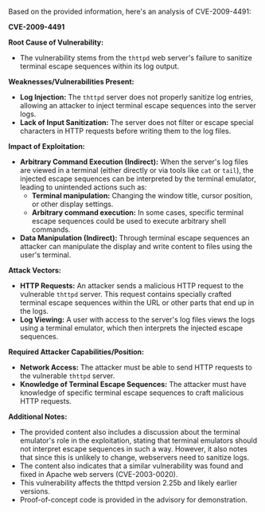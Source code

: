 Based on the provided information, here's an analysis of CVE-2009-4491:

**CVE-2009-4491**

**Root Cause of Vulnerability:**
- The vulnerability stems from the `thttpd` web server's failure to sanitize terminal escape sequences within its log output.

**Weaknesses/Vulnerabilities Present:**
- **Log Injection:** The `thttpd` server does not properly sanitize log entries, allowing an attacker to inject terminal escape sequences into the server logs.
- **Lack of Input Sanitization:** The server does not filter or escape special characters in HTTP requests before writing them to the log files.

**Impact of Exploitation:**
- **Arbitrary Command Execution (Indirect):** When the server's log files are viewed in a terminal (either directly or via tools like `cat` or `tail`), the injected escape sequences can be interpreted by the terminal emulator, leading to unintended actions such as:
    - **Terminal manipulation:** Changing the window title, cursor position, or other display settings.
    - **Arbitrary command execution:** In some cases, specific terminal escape sequences could be used to execute arbitrary shell commands.
- **Data Manipulation (Indirect):** Through terminal escape sequences an attacker can manipulate the display and write content to files using the user's terminal.

**Attack Vectors:**
- **HTTP Requests:** An attacker sends a malicious HTTP request to the vulnerable `thttpd` server. This request contains specially crafted terminal escape sequences within the URL or other parts that end up in the logs.
- **Log Viewing:** A user with access to the server's log files views the logs using a terminal emulator, which then interprets the injected escape sequences.

**Required Attacker Capabilities/Position:**
- **Network Access:** The attacker must be able to send HTTP requests to the vulnerable `thttpd` server.
- **Knowledge of Terminal Escape Sequences:** The attacker must have knowledge of specific terminal escape sequences to craft malicious HTTP requests.

**Additional Notes:**
- The provided content also includes a discussion about the terminal emulator's role in the exploitation, stating that terminal emulators should not interpret escape sequences in such a way. However, it also notes that since this is unlikely to change, webservers need to sanitize logs.
- The content also indicates that a similar vulnerability was found and fixed in Apache web servers (CVE-2003-0020).
- This vulnerability affects the thttpd version 2.25b and likely earlier versions.
- Proof-of-concept code is provided in the advisory for demonstration.